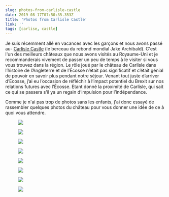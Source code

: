 ```yaml
---
slug: photos-from-carlisle-castle
date: 2019-08-17T07:50:35.353Z
title: 'Photos from Carlisle Castle'
link: ''
tags: [carlise, castle]
---
```


Je suis récemment allé en vacances avec les garçons et nous avons passé au- [Carlisle Castle](>https://en.wikipedia.org/wiki/Carlisle_Castle) (le berceau du rebond mondial Jake Archibald). C&#39;est l&#39;un des meilleurs châteaux que nous avons visités au Royaume-Uni et je recommanderais vivement de passer un peu de temps à le visiter si vous vous trouvez dans la région. Le rôle joué par le château de Carlisle dans l’histoire de l’Angleterre et de l’Écosse n’était pas significatif et c’était génial de pouvoir en savoir plus pendant notre séjour. Venant tout juste d’arriver d’Ecosse, j’ai eu l’occasion de réfléchir à l’impact potentiel du Brexit sur nos relations futures avec l’Écosse. Etant donné la proximité de Carlisle, qui sait ce qui se passera s’il ya un regain d’impulsion pour l’indépendance.

Comme je n&#39;ai pas trop de photos sans les enfants, j&#39;ai donc essayé de rassembler quelques photos du château pour vous donner une idée de ce à quoi vous attendre.

<figure><img src="/images/2019-08-17-photos-from-carlisle-castle-0.jpeg"></figure>

<figure><img src="/images/2019-08-17-photos-from-carlisle-castle-1.jpeg"></figure>

<figure><img src="/images/2019-08-17-photos-from-carlisle-castle-2.jpeg"></figure>

<figure><img src="/images/2019-08-17-photos-from-carlisle-castle-3.jpeg"></figure>

<figure><img src="/images/2019-08-17-photos-from-carlisle-castle-4.jpeg"></figure>

<figure><img src="/images/2019-08-17-photos-from-carlisle-castle-5.jpeg"></figure>

<figure><img src="/images/2019-08-17-photos-from-carlisle-castle-6.jpeg"></figure>

<figure><img src="/images/2019-08-17-photos-from-carlisle-castle-7.jpeg"></figure>

